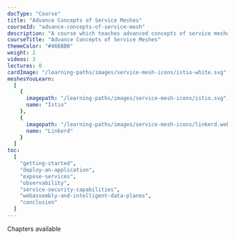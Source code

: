```yaml
---
docType: "Course"
title: "Advance Concepts of Service Meshes"
courseId: "advance-concepts-of-service-mesh"
description: "A course which teaches advanced concepts of service meshes."
courseTitle: "Advance Concepts of Service Meshes"
themeColor: "#466BB0"
weight: 2
videos: 3
lectures: 8
cardImage: "/learning-paths/images/service-mesh-icons/istio-white.svg"
meshesYouLearn:
  [
    {
      imagepath: "/learning-paths/images/service-mesh-icons/istio.svg",
      name: "Istio"
    },
    {
      imagepath: "/learning-paths/images/service-mesh-icons/linkerd.webp",
      name: "Linkerd"
    }
  ]
toc:
  [
    "getting-started",
    "deploy-an-application",
    "expose-services",
    "observability",
    "service-security-capabilities",
    "webassembly-and-intelligent-data-planes",
    "conclusion"
  ]
---
```


Chapters available
